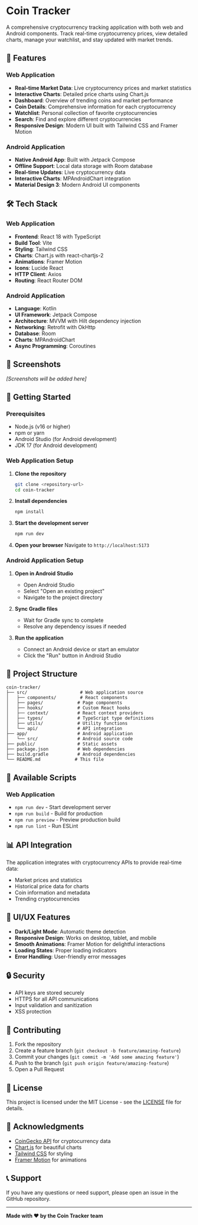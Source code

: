 # Coin Tracker

A comprehensive cryptocurrency tracking application with both web and Android components. Track real-time cryptocurrency prices, view detailed charts, manage your watchlist, and stay updated with market trends.

## 🚀 Features

### Web Application
- **Real-time Market Data**: Live cryptocurrency prices and market statistics
- **Interactive Charts**: Detailed price charts using Chart.js
- **Dashboard**: Overview of trending coins and market performance
- **Coin Details**: Comprehensive information for each cryptocurrency
- **Watchlist**: Personal collection of favorite cryptocurrencies
- **Search**: Find and explore different cryptocurrencies
- **Responsive Design**: Modern UI built with Tailwind CSS and Framer Motion

### Android Application
- **Native Android App**: Built with Jetpack Compose
- **Offline Support**: Local data storage with Room database
- **Real-time Updates**: Live cryptocurrency data
- **Interactive Charts**: MPAndroidChart integration
- **Material Design 3**: Modern Android UI components

## 🛠️ Tech Stack

### Web Application
- **Frontend**: React 18 with TypeScript
- **Build Tool**: Vite
- **Styling**: Tailwind CSS
- **Charts**: Chart.js with react-chartjs-2
- **Animations**: Framer Motion
- **Icons**: Lucide React
- **HTTP Client**: Axios
- **Routing**: React Router DOM

### Android Application
- **Language**: Kotlin
- **UI Framework**: Jetpack Compose
- **Architecture**: MVVM with Hilt dependency injection
- **Networking**: Retrofit with OkHttp
- **Database**: Room
- **Charts**: MPAndroidChart
- **Async Programming**: Coroutines

## 📱 Screenshots

*[Screenshots will be added here]*

## 🚀 Getting Started

### Prerequisites
- Node.js (v16 or higher)
- npm or yarn
- Android Studio (for Android development)
- JDK 17 (for Android development)

### Web Application Setup

1. **Clone the repository**
   ```bash
   git clone <repository-url>
   cd coin-tracker
   ```

2. **Install dependencies**
   ```bash
   npm install
   ```

3. **Start the development server**
   ```bash
   npm run dev
   ```

4. **Open your browser**
   Navigate to `http://localhost:5173`

### Android Application Setup

1. **Open in Android Studio**
   - Open Android Studio
   - Select "Open an existing project"
   - Navigate to the project directory

2. **Sync Gradle files**
   - Wait for Gradle sync to complete
   - Resolve any dependency issues if needed

3. **Run the application**
   - Connect an Android device or start an emulator
   - Click the "Run" button in Android Studio

## 📁 Project Structure

```
coin-tracker/
├── src/                    # Web application source
│   ├── components/         # React components
│   ├── pages/             # Page components
│   ├── hooks/             # Custom React hooks
│   ├── context/           # React context providers
│   ├── types/             # TypeScript type definitions
│   ├── utils/             # Utility functions
│   └── api/               # API integration
├── app/                   # Android application
│   └── src/               # Android source code
├── public/                # Static assets
├── package.json           # Web dependencies
├── build.gradle           # Android dependencies
└── README.md             # This file
```

## 🔧 Available Scripts

### Web Application
- `npm run dev` - Start development server
- `npm run build` - Build for production
- `npm run preview` - Preview production build
- `npm run lint` - Run ESLint

## 📊 API Integration

The application integrates with cryptocurrency APIs to provide real-time data:
- Market prices and statistics
- Historical price data for charts
- Coin information and metadata
- Trending cryptocurrencies

## 🎨 UI/UX Features

- **Dark/Light Mode**: Automatic theme detection
- **Responsive Design**: Works on desktop, tablet, and mobile
- **Smooth Animations**: Framer Motion for delightful interactions
- **Loading States**: Proper loading indicators
- **Error Handling**: User-friendly error messages

## 🔒 Security

- API keys are stored securely
- HTTPS for all API communications
- Input validation and sanitization
- XSS protection

## 🤝 Contributing

1. Fork the repository
2. Create a feature branch (`git checkout -b feature/amazing-feature`)
3. Commit your changes (`git commit -m 'Add some amazing feature'`)
4. Push to the branch (`git push origin feature/amazing-feature`)
5. Open a Pull Request

## 📝 License

This project is licensed under the MIT License - see the [LICENSE](LICENSE) file for details.

## 🙏 Acknowledgments

- [CoinGecko API](https://www.coingecko.com/en/api) for cryptocurrency data
- [Chart.js](https://www.chartjs.org/) for beautiful charts
- [Tailwind CSS](https://tailwindcss.com/) for styling
- [Framer Motion](https://www.framer.com/motion/) for animations

## 📞 Support

If you have any questions or need support, please open an issue in the GitHub repository.

---

**Made with ❤️ by the Coin Tracker team** 